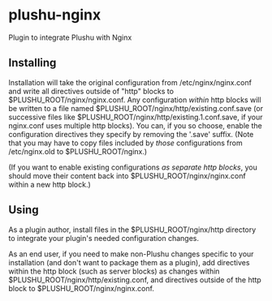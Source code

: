 # plushu-nginx

Plugin to integrate Plushu with Nginx

## Installing

Installation will take the original configuration from /etc/nginx/nginx.conf
and write all directives outside of "http" blocks to
$PLUSHU_ROOT/nginx/nginx.conf. Any configuration *within* http blocks will be
written to a file named $PLUSHU_ROOT/nginx/http/existing.conf.save (or
successive files like $PLUSHU_ROOT/nginx/http/existing.1.conf.save, if your
nginx.conf uses multiple http blocks). You can, if you so choose, enable the
configuration directives they specify by removing the '.save' suffix. (Note
that you may have to copy files included by *those* configurations from
/etc/nginx.old to $PLUSHU_ROOT/nginx.)

(If you want to enable existing configurations *as separate http blocks*, you
should move their content back into $PLUSHU_ROOT/nginx/nginx.conf within a new
http block.)

## Using

As a plugin author, install files in the $PLUSHU_ROOT/nginx/http directory to
integrate your plugin's needed configuration changes.

As an end user, if you need to make non-Plushu changes specific to your
installation (and don't want to package them as a plugin), add directives
within the http block (such as server blocks) as changes within
$PLUSHU_ROOT/nginx/http/existing.conf, and directives outside of the http block
to $PLUSHU_ROOT/nginx/nginx.conf.
